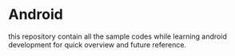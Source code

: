 # Android
this repository contain all the sample codes while learning android development for quick overview and future reference.
